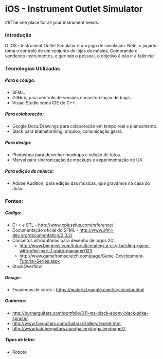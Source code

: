 # iOS - Instrument Outlet Simulator
##The one place for all your instrument needs.


### Introdução
O iOS - Instrument Outlet Simulator é um jogo de simulação. Nele, o jogador toma o controlo de um conjunto de lojas de música. Comprando e vendendo instrumentos, e gerindo o pessoal, o objetivo é não ir à falência!



### Tecnologias Utilizadas

##### Para o código:
- SFML.
- GitHub, para controlo de versões e monitorização de bugs.
- Visual Studio como IDE de C++.
 
##### Para colaboração:
- Google Docs/Drawings para colaboração em tempo real e planeamento.
- Slack para brainstorming, arquivo, comunicação geral.

##### Para design:
- Photoshop para desenhar mockups e edição de fotos.
- Marvel para sincronização de mockups e experimentação de UX.

##### Para edição de música:
- Adobe Audition, para edição das músicas, que gravámos na casa do João.
 

### Fontes:
##### Código:
- C++ e STL - http://www.cplusplus.com/reference/
- Documentação oficial do SFML - http://www.sfml-dev.org/documentation/2.3.2/
- Conceitos introdutórios para desenho de jogos 2D:
  - http://www.binpress.com/tutorial/creating-a-city-building-game-with-sfml-part-1-state-manager/123
  - http://www.gamefromscratch.com/page/Game-Development-Tutorial-Series.aspx
- StackOverflow

##### Design:
- Esquemas de cores - https://material.google.com/style/color.html

##### Guitarras:
- http://burnerguitars.com/portfolio/011-ms-black-ebony-black-sitka-spruce/
- http://www.fayguitars.com/Guitars/Gallery/recent.html
- http://www.hatcherguitars.com/gallery/nggallery/page/2

##### Tipos de letra:
- Roboto
